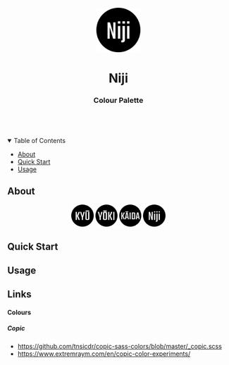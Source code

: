 <header>
<p align="center">
    <img src=".github/images/niji_logo.png" width="20%" height="20%" alt="Niji Logo">
</p>
<h1 align='center' style='border-bottom: none;'>Niji</h1>
<h3 align='center'>Colour Palette</h3>
</header>


<br/>
<details open="open">
<summary>Table of Contents</summary>

- [About](#about)
- [Quick Start](#quick-start)
- [Usage](#usage)

</details>





## About



<p align="center">
    <img src=".github/images/kyu_logo.png" width="10%" height="10%" alt="Kyū Logo">
    <img src=".github/images/yoki_logo.png" width="10%" height="10%" alt="Yōki Logo">
    <img src=".github/images/kaida_logo.png" width="10%" height="10%" alt="Kaidā Logo">
    <img src=".github/images/niji_logo.png" width="10%" height="10%" alt="Niji Logo">
</p>


## Quick Start



## Usage



## Links

#### Colours


##### Copic
- https://github.com/tnsicdr/copic-sass-colors/blob/master/_copic.scss
- https://www.extremraym.com/en/copic-color-experiments/